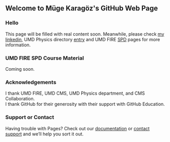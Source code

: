 ## Welcome to Müge Karagöz's GitHub Web Page


### Hello

This page will be filled with real content soon. Meanwhile, please check [my linkedin](https://www.linkedin.com/in/mugekaragoz/), UMD Physics directory [entry](https://umdphysics.umd.edu/people/lecturers/item/1083-mkaragoz.html) and UMD FIRE [SPD](https://www.fire.umd.edu/spd) pages for more information.

### UMD FIRE SPD Course Material

Coming soon.

### Acknowledgements

I thank UMD FIRE, UMD CMS, UMD Physics department, and CMS Collaboration.  
I thank GitHub for their generosity with their support with GitHub Education.

### Support or Contact

Having trouble with Pages? Check out our [documentation](https://docs.github.com/categories/github-pages-basics/) or [contact support](https://support.github.com/contact) and we’ll help you sort it out.
